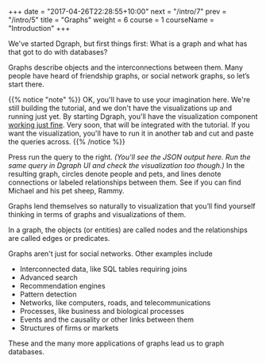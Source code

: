 +++
date = "2017-04-26T22:28:55+10:00"
next = "/intro/7"
prev = "/intro/5"
title = "Graphs"
weight = 6
course = 1
courseName = "Introduction"
+++

We've started Dgraph, but first things first: What is a graph and what has that
got to do with databases?

Graphs describe objects and the interconnections between them. Many people have
heard of friendship graphs, or social network graphs, so let’s start there.

{{% notice "note" %}} OK, you'll have to use your imagination here. We're still
building the tutorial, and we don't have the visualizations up and running just
yet. By starting Dgraph, you'll have the visualization component
[working just fine](http://localhost:8000). Very soon, that will be integrated
with the tutorial. If you want the visualization, you'll have to run it in
another tab and cut and paste the queries across. {{% /notice %}}

Press run the query to the right. _(You'll see the JSON output here. Run the
same query in Dgraph UI and check the visualization too though.)_ In the
resulting graph, circles denote people and pets, and lines denote connections or
labeled relationships between them. See if you can find Michael and his pet
sheep, Rammy.

<!---The graph could be represented as a picture, written down as text or stored in a graph database. -->

Graphs lend themselves so naturally to visualization that you’ll find yourself
thinking in terms of graphs and visualizations of them.

In a graph, the objects (or entities) are called nodes and the relationships are
called edges or predicates.

Graphs aren't just for social networks. Other examples include

- Interconnected data, like SQL tables requiring joins
- Advanced search
- Recommendation engines
- Pattern detection
- Networks, like computers, roads, and telecommunications
- Processes, like business and biological processes
- Events and the causality or other links between them
- Structures of firms or markets

These and the many more applications of graphs lead us to graph databases.
